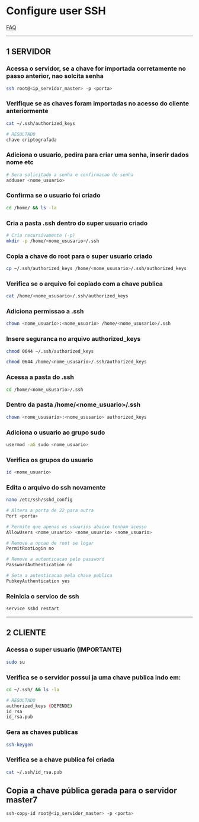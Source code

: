 # Configure user SSH

[FAQ](../FAQ.md)

<hr />

## 1 SERVIDOR

### Acessa o servidor, se a chave for importada corretamente no passo anterior, nao solcita senha

```bash
ssh root@<ip_servidor_master> -p <porta>
```

### Verifique se as chaves foram importadas no acesso do cliente anteriormente

```bash
cat ~/.ssh/authorized_keys

# RESULTADO
chave criptografada
```

### Adiciona o usuario, pedira para criar uma senha, inserir dados nome etc

```bash
# Sera solicitado a senha e confirmacao de senha
adduser <nome_usuario>
```

### Confirma se o usuario foi criado

```bash
cd /home/ && ls -la
```

### Cria a pasta .ssh dentro do super usuario criado

```bash
# Cria recursivamente (-p)
mkdir -p /home/<nome_ususario>/.ssh
```

### Copia a chave do root para o super usuario criado

```bash
cp ~/.ssh/authorized_keys /home/<nome_ususario>/.ssh/authorized_keys
```

### Verifica se o arquivo foi copiado com a chave publica

```bash
cat /home/<nome_ususario>/.ssh/authorized_keys
```

### Adiciona permissao a .ssh

```bash
chown <nome_usuario>:<nome_usuario> /home/<nome_ususario>/.ssh
```

### Insere seguranca no arquivo authorized_keys

```bash
chmod 0644 ~/.ssh/authorized_keys

chmod 0644 /home/<nome_ususario>/.ssh/authorized_keys
```

### Acessa a pasta do .ssh

```bash
cd /home/<nome_ususario>/.ssh
```

### Dentro da pasta /home/<nome_usuario>/.ssh

```bash
chown <nome_ususario>:<nome_ususario> authorized_keys
```

### Adiciona o usuario ao grupo sudo

```bash
usermod -aG sudo <nome_usuario>
```

### Verifica os grupos do usuario

```bash
id <nome_usuario>
```

### Edita o arquivo do ssh novamente

```bash
nano /etc/ssh/sshd_config

# Altera a porta de 22 para outra
Port <porta>

# Permite que apenas os usuarios abaixo tenham acesso
AllowUsers <nome_usuario> <nome_usuario> <nome_usuario>

# Remove a opcao de root se logar
PermitRootLogin no

# Remove a autenticacao pelo password
PasswordAuthentication no

# Seta a autenticacao pela chave publica
PubkeyAuthentication yes
```

### Reinicia o servico de ssh

```bash
service sshd restart
```

<hr />

## 2 CLIENTE

### Acessa o super usuario (IMPORTANTE)

```bash
sudo su
```

### Verifica se o servidor possui ja uma chave publica indo em:

```bash
cd ~/.ssh/ && ls -la

# RESULTADO
authorized_keys (DEPENDE)
id_rsa
id_rsa.pub
```

### Gera as chaves publicas

```bash
ssh-keygen
```

### Verifica se a chave publica foi criada

```bash
cat ~/.ssh/id_rsa.pub
```

## Copia a chave pública gerada para o servidor master7

```bash
ssh-copy-id root@<ip_servidor_master> -p <porta>
```
